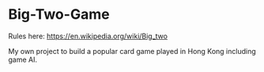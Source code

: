 # Big-Two-Game

Rules here:
https://en.wikipedia.org/wiki/Big_two

My own project to build a popular card game played in Hong Kong including game AI.
